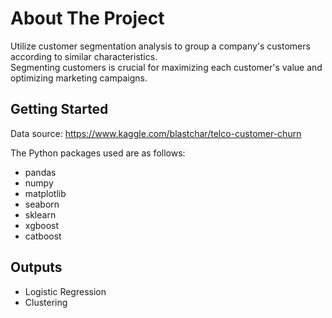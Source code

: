 # About The Project
Utilize customer segmentation analysis to group a company's customers according to similar characteristics.<br>
Segmenting customers is crucial for maximizing each customer's value and optimizing marketing campaigns.

## Getting Started
Data source: https://www.kaggle.com/blastchar/telco-customer-churn

The Python packages used are as follows:
* pandas
* numpy
* matplotlib
* seaborn
* sklearn
* xgboost
* catboost


## Outputs
* Logistic Regression
* Clustering
